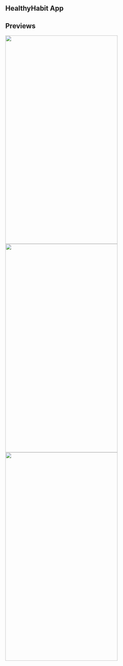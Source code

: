 ## HealthyHabit App

## Previews

  <img src="https://github.com/user-attachments/assets/76ffc5ad-e460-41fd-b927-ce314135093f" width="350" height="650">
  <img src="https://github.com/user-attachments/assets/eb63e551-6e96-44b4-9625-b16c011afeea" width="350" height="650">
  <img src="https://github.com/user-attachments/assets/e4434bf4-d6be-4809-ba6d-27d9d7b9d294" width="350" height="650">
